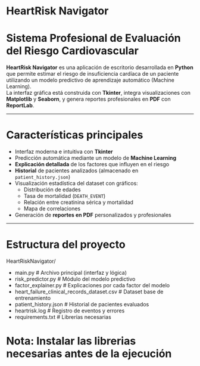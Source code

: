 # HeartRisk Navigator

# Sistema Profesional de Evaluación del Riesgo Cardiovascular

**HeartRisk Navigator** es una aplicación de escritorio desarrollada en **Python** que permite estimar el riesgo de insuficiencia cardíaca de un paciente utilizando un modelo predictivo de aprendizaje automático (Machine Learning).  
La interfaz gráfica está construida con **Tkinter**, integra visualizaciones con **Matplotlib** y **Seaborn**, y genera reportes profesionales en **PDF** con **ReportLab**.

---

# Características principales

- Interfaz moderna e intuitiva con **Tkinter**  
- Predicción automática mediante un modelo de **Machine Learning**  
- **Explicación detallada** de los factores que influyen en el riesgo  
- **Historial** de pacientes analizados (almacenado en `patient_history.json`)  
- Visualización estadística del dataset con gráficos:
  - Distribución de edades  
  - Tasa de mortalidad (`DEATH_EVENT`)  
  - Relación entre creatinina sérica y mortalidad  
  - Mapa de correlaciones  
- Generación de **reportes en PDF** personalizados y profesionales  

---

# Estructura del proyecto

HeartRiskNavigator/

- main.py # Archivo principal (interfaz y lógica)
- risk_predictor.py # Módulo del modelo predictivo
- factor_explainer.py # Explicaciones por cada factor del modelo
- heart_failure_clinical_records_dataset.csv # Dataset base de entrenamiento
- patient_history.json # Historial de pacientes evaluados
- heartrisk.log # Registro de eventos y errores
- requirements.txt # Librerías necesarias


# Nota: Instalar las librerias necesarias antes de la ejecución
